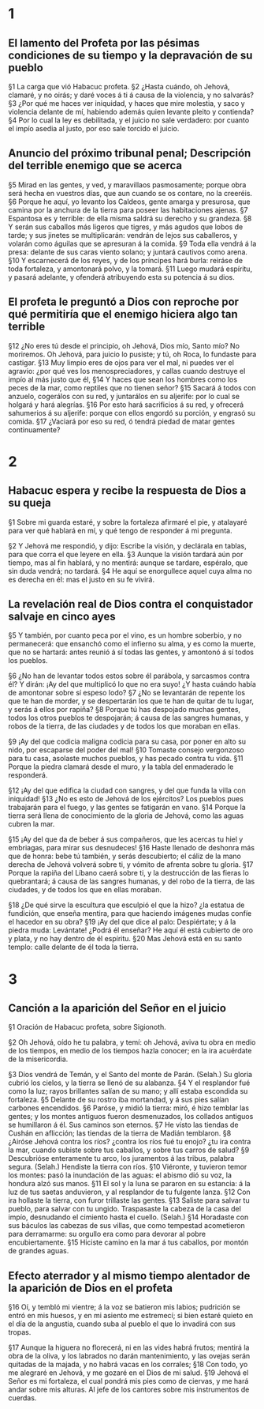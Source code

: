 # 1 
## El lamento del Profeta por las pésimas condiciones de su tiempo y la depravación de su pueblo
§1 La carga que vió Habacuc profeta. §2 ¿Hasta cuándo, oh Jehová, clamaré, y no oirás; y daré voces á ti á causa de la violencia, y no salvarás? §3 ¿Por qué me haces ver iniquidad, y haces que mire molestia, y saco y violencia delante de mí, habiendo además quien levante pleito y contienda? §4 Por lo cual la ley es debilitada, y el juicio no sale verdadero: por cuanto el impío asedia al justo, por eso sale torcido el juicio.

## Anuncio del próximo tribunal penal; Descripción del terrible enemigo que se acerca
§5 Mirad en las gentes, y ved, y maravillaos pasmosamente; porque obra será hecha en vuestros días, que aun cuando se os contare, no la creeréis. §6 Porque he aquí, yo levanto los Caldeos, gente amarga y presurosa, que camina por la anchura de la tierra para poseer las habitaciones ajenas. §7 Espantosa es y terrible: de ella misma saldrá su derecho y su grandeza. §8 Y serán sus caballos más ligeros que tigres, y más agudos que lobos de tarde; y sus jinetes se multiplicarán: vendrán de lejos sus caballeros, y volarán como águilas que se apresuran á la comida. §9 Toda ella vendrá á la presa: delante de sus caras viento solano; y juntará cautivos como arena. §10 Y escarnecerá de los reyes, y de los príncipes hará burla: reiráse de toda fortaleza, y amontonará polvo, y la tomará. §11 Luego mudará espíritu, y pasará adelante, y ofenderá atribuyendo esta su potencia á su dios.

## El profeta le preguntó a Dios con reproche por qué permitiría que el enemigo hiciera algo tan terrible
§12 ¿No eres tú desde el principio, oh Jehová, Dios mío, Santo mío? No moriremos. Oh Jehová, para juicio lo pusiste; y tú, oh Roca, lo fundaste para castigar. §13 Muy limpio eres de ojos para ver el mal, ni puedes ver el agravio: ¿por qué ves los menospreciadores, y callas cuando destruye el impío al más justo que él, §14 Y haces que sean los hombres como los peces de la mar, como reptiles que no tienen señor? §15 Sacará á todos con anzuelo, cogerálos con su red, y juntarálos en su aljerife: por lo cual se holgará y hará alegrías. §16 Por esto hará sacrificios á su red, y ofrecerá sahumerios á su aljerife: porque con ellos engordó su porción, y engrasó su comida. §17 ¿Vaciará por eso su red, ó tendrá piedad de matar gentes continuamente? 

# 2 
## Habacuc espera y recibe la respuesta de Dios a su queja
§1 Sobre mi guarda estaré, y sobre la fortaleza afirmaré el pie, y atalayaré para ver qué hablará en mí, y qué tengo de responder á mi pregunta.

§2 Y Jehová me respondió, y dijo: Escribe la visión, y declárala en tablas, para que corra el que leyere en ella. §3 Aunque la visión tardará aún por tiempo, mas al fin hablará, y no mentirá: aunque se tardare, espéralo, que sin duda vendrá; no tardará. §4 He aquí se enorgullece aquel cuya alma no es derecha en él: mas el justo en su fe vivirá.

## La revelación real de Dios contra el conquistador salvaje en cinco ayes
§5 Y también, por cuanto peca por el vino, es un hombre soberbio, y no permanecerá: que ensanchó como el infierno su alma, y es como la muerte, que no se hartará: antes reunió á sí todas las gentes, y amontonó á sí todos los pueblos.

§6 ¿No han de levantar todos estos sobre él parábola, y sarcasmos contra él? Y dirán: ¡Ay del que multiplicó lo que no era suyo! ¿Y hasta cuándo había de amontonar sobre sí espeso lodo? §7 ¿No se levantarán de repente los que te han de morder, y se despertarán los que te han de quitar de tu lugar, y serás á ellos por rapiña? §8 Porque tú has despojado muchas gentes, todos los otros pueblos te despojarán; á causa de las sangres humanas, y robos de la tierra, de las ciudades y de todos los que moraban en ellas.

§9 ¡Ay del que codicia maligna codicia para su casa, por poner en alto su nido, por escaparse del poder del mal! §10 Tomaste consejo vergonzoso para tu casa, asolaste muchos pueblos, y has pecado contra tu vida. §11 Porque la piedra clamará desde el muro, y la tabla del enmaderado le responderá.

§12 ¡Ay del que edifica la ciudad con sangres, y del que funda la villa con iniquidad! §13 ¿No es esto de Jehová de los ejércitos? Los pueblos pues trabajarán para el fuego, y las gentes se fatigarán en vano. §14 Porque la tierra será llena de conocimiento de la gloria de Jehová, como las aguas cubren la mar.

§15 ¡Ay del que da de beber á sus compañeros, que les acercas tu hiel y embriagas, para mirar sus desnudeces! §16 Haste llenado de deshonra más que de honra: bebe tú también, y serás descubierto; el cáliz de la mano derecha de Jehová volverá sobre ti, y vómito de afrenta sobre tu gloria. §17 Porque la rapiña del Líbano caerá sobre ti, y la destrucción de las fieras lo quebrantará; á causa de las sangres humanas, y del robo de la tierra, de las ciudades, y de todos los que en ellas moraban.

§18 ¿De qué sirve la escultura que esculpió el que la hizo? ¿la estatua de fundición, que enseña mentira, para que haciendo imágenes mudas confíe el hacedor en su obra? §19 ¡Ay del que dice al palo: Despiértate; y á la piedra muda: Levántate! ¿Podrá él enseñar? He aquí él está cubierto de oro y plata, y no hay dentro de él espíritu. §20 Mas Jehová está en su santo templo: calle delante de él toda la tierra. 

# 3 
## Canción a la aparición del Señor en el juicio
§1 Oración de Habacuc profeta, sobre Sigionoth.

§2 Oh Jehová, oído he tu palabra, y temí: oh Jehová, aviva tu obra en medio de los tiempos, en medio de los tiempos hazla conocer; en la ira acuérdate de la misericordia.

§3 Dios vendrá de Temán, y el Santo del monte de Parán. (Selah.) Su gloria cubrió los cielos, y la tierra se llenó de su alabanza. §4 Y el resplandor fué como la luz; rayos brillantes salían de su mano; y allí estaba escondida su fortaleza. §5 Delante de su rostro iba mortandad, y á sus pies salían carbones encendidos. §6 Paróse, y midió la tierra: miró, é hizo temblar las gentes; y los montes antiguos fueron desmenuzados, los collados antiguos se humillaron á él. Sus caminos son eternos. §7 He visto las tiendas de Cushán en aflicción; las tiendas de la tierra de Madián temblaron. §8 ¿Airóse Jehová contra los ríos? ¿contra los ríos fué tu enojo? ¿tu ira contra la mar, cuando subiste sobre tus caballos, y sobre tus carros de salud? §9 Descubrióse enteramente tu arco, los juramentos á las tribus, palabra segura. (Selah.) Hendiste la tierra con ríos. §10 Viéronte, y tuvieron temor los montes: pasó la inundación de las aguas: el abismo dió su voz, la hondura alzó sus manos. §11 El sol y la luna se pararon en su estancia: á la luz de tus saetas anduvieron, y al resplandor de tu fulgente lanza. §12 Con ira hollaste la tierra, con furor trillaste las gentes. §13 Saliste para salvar tu pueblo, para salvar con tu ungido. Traspasaste la cabeza de la casa del impío, desnudando el cimiento hasta el cuello. (Selah.) §14 Horadaste con sus báculos las cabezas de sus villas, que como tempestad acometieron para derramarme: su orgullo era como para devorar al pobre encubiertamente. §15 Hiciste camino en la mar á tus caballos, por montón de grandes aguas.

## Efecto aterrador y al mismo tiempo alentador de la aparición de Dios en el profeta
§16 Oí, y tembló mi vientre; á la voz se batieron mis labios; pudrición se entró en mis huesos, y en mi asiento me estremecí; si bien estaré quieto en el día de la angustia, cuando suba al pueblo el que lo invadirá con sus tropas.

§17 Aunque la higuera no florecerá, ni en las vides habrá frutos; mentirá la obra de la oliva, y los labrados no darán mantenimiento, y las ovejas serán quitadas de la majada, y no habrá vacas en los corrales; §18 Con todo, yo me alegraré en Jehová, y me gozaré en el Dios de mi salud. §19 Jehová el Señor es mi fortaleza, el cual pondrá mis pies como de ciervas, y me hará andar sobre mis alturas. Al jefe de los cantores sobre mis instrumentos de cuerdas. 